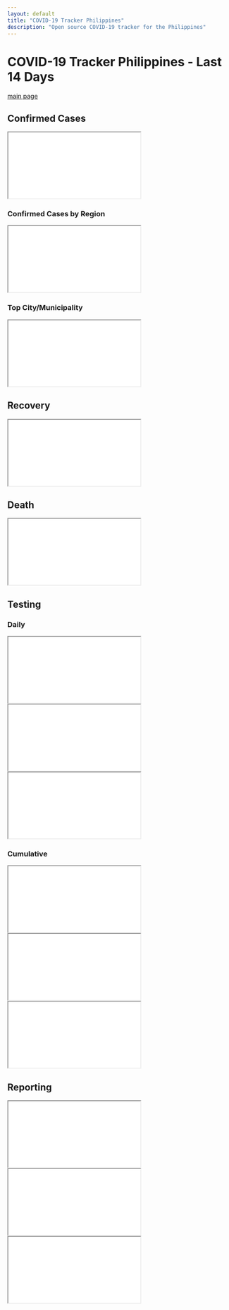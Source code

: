 ```yaml
---
layout: default
title: "COVID-19 Tracker Philippines"
description: "Open source COVID-19 tracker for the Philippines"
---
```


# COVID-19 Tracker Philippines - Last 14 Days

[main page](COVID-19-Tracker-PH.md)

## Confirmed Cases
<div class="embed-responsive embed-chart">
<iframe src="{{ site.baseurl }}/tracker/charts/DateOnset14daysCaseRepType.html"></iframe>
</div>

### Confirmed Cases by Region
<div class="embed-responsive embed-chart">
<iframe src="{{ site.baseurl }}/tracker/charts/DateOnset14daysRegionRes.html"></iframe>
</div>

### Top City/Municipality
<div class="embed-responsive embed-chart">
<iframe src="{{ site.baseurl }}/tracker/charts/CityMunRes14days.html"></iframe>
</div>

## Recovery
<div class="embed-responsive embed-chart">
<iframe src="{{ site.baseurl }}/tracker/charts/DateRecover14daysRegionRes.html"></iframe>
</div>

## Death
<div class="embed-responsive embed-chart">
<iframe src="{{ site.baseurl }}/tracker/charts/DateDied14daysRegionRes.html"></iframe>
</div>

## Testing

### Daily

<div class="embed-responsive embed-chart">
<iframe src="{{ site.baseurl }}/tracker/charts/daily_output_positive_individuals_14days.html"></iframe>
</div>

<div class="embed-responsive embed-chart">
<iframe src="{{ site.baseurl }}/tracker/charts/daily_output_unique_individuals_14days.html"></iframe>
</div>

<div class="embed-responsive embed-chart">
<iframe src="{{ site.baseurl }}/tracker/charts/daily_output_samples_tested_14days.html"></iframe>
</div>


### Cumulative
<div class="embed-responsive embed-chart">
<iframe src="{{ site.baseurl }}/tracker/charts/cumulative_positive_individuals_14days.html"></iframe>
</div>

<div class="embed-responsive embed-chart">
<iframe src="{{ site.baseurl }}/tracker/charts/cumulative_unique_individuals_14days.html"></iframe>
</div>

<div class="embed-responsive embed-chart">
<iframe src="{{ site.baseurl }}/tracker/charts/cumulative_samples_tested_14days.html"></iframe>
</div>


## Reporting
<div class="embed-responsive embed-chart">
<iframe src="{{ site.baseurl }}/tracker/charts/SpecimenToRepConf14days.html"></iframe>
</div>

<div class="embed-responsive embed-chart">
<iframe src="{{ site.baseurl }}/tracker/charts/SpecimenToRelease14days.html"></iframe>
</div>

<div class="embed-responsive embed-chart">
<iframe src="{{ site.baseurl }}/tracker/charts/ReleaseToRepConf14days.html"></iframe>
</div>
